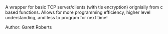 A wrapper for basic TCP server/clients (with tls encryption) orignially from c based functions. Allows for more programming efficiency, higher level understanding, and less to program for next time!

Author:
    Garett Roberts

